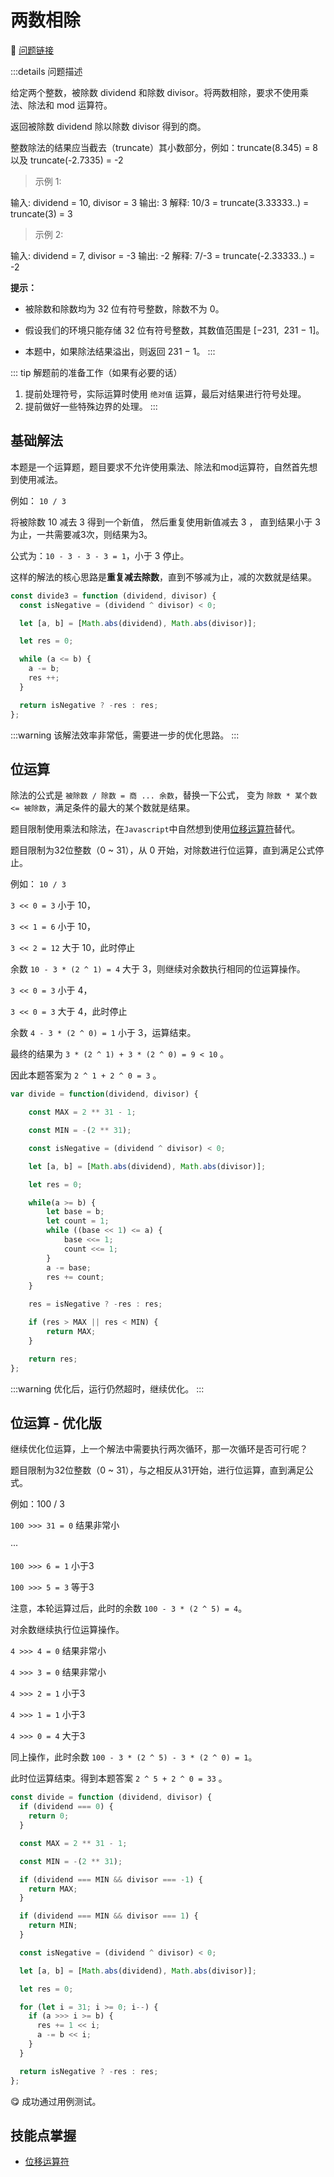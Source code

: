 # 两数相除

:rocket: [问题链接](https://leetcode-cn.com/problems/divide-two-integers/)

:::details 问题描述

给定两个整数，被除数 dividend 和除数 divisor。将两数相除，要求不使用乘法、除法和 mod 运算符。

返回被除数 dividend 除以除数 divisor 得到的商。

整数除法的结果应当截去（truncate）其小数部分，例如：truncate(8.345) = 8 以及 truncate(-2.7335) = -2

> 示例 1:

输入: dividend = 10, divisor = 3
输出: 3
解释: 10/3 = truncate(3.33333..) = truncate(3) = 3

> 示例 2:

输入: dividend = 7, divisor = -3
输出: -2
解释: 7/-3 = truncate(-2.33333..) = -2
 

**提示：**

- 被除数和除数均为 32 位有符号整数，除数不为 0。

- 假设我们的环境只能存储 32 位有符号整数，其数值范围是 [−231,  231 − 1]。

- 本题中，如果除法结果溢出，则返回 231 − 1。
:::

::: tip 解题前的准备工作（如果有必要的话）
1. 提前处理符号，实际运算时使用 `绝对值` 运算，最后对结果进行符号处理。
2. 提前做好一些特殊边界的处理。
:::

## 基础解法

本题是一个运算题，题目要求不允许使用乘法、除法和mod运算符，自然首先想到使用减法。

例如： `10 / 3`

将被除数 10 减去 3 得到一个新值， 然后重复使用新值减去 3 ， 直到结果小于 3 为止，一共需要减3次，则结果为3。

公式为：`10 - 3 - 3 - 3 = 1`，小于 3 停止。

这样的解法的核心思路是**重复减去除数**，直到不够减为止，减的次数就是结果。

```javascript
const divide3 = function (dividend, divisor) {
  const isNegative = (dividend ^ divisor) < 0;

  let [a, b] = [Math.abs(dividend), Math.abs(divisor)];

  let res = 0;

  while (a <= b) {
    a -= b;
    res ++;
  }

  return isNegative ? -res : res;
};
```

:::warning
该解法效率非常低，需要进一步的优化思路。
:::

## 位运算

除法的公式是 `被除数 / 除数 = 商 ... 余数`，替换一下公式， 变为 `除数 * 某个数 <= 被除数`，满足条件的最大的某个数就是结果。

题目限制使用乘法和除法，在`Javascript`中自然想到使用[位移运算符](https://developer.mozilla.org/zh-CN/docs/Web/JavaScript/Reference/Operators#%E4%BD%8D%E7%A7%BB%E8%BF%90%E7%AE%97%E7%AC%A6)替代。

题目限制为32位整数（0 ~ 31），从 0 开始，对除数进行位运算，直到满足公式停止。

例如： `10 / 3`

`3 << 0 = 3`  小于 10，

`3 << 1 = 6`  小于 10，

`3 << 2 = 12` 大于 10，此时停止

余数 `10 - 3 * (2 ^ 1) = 4` 大于 3，则继续对余数执行相同的位运算操作。

`3 << 0 = 3`  小于 4，

`3 << 0 = 3`  大于 4，此时停止

余数 `4 - 3 * (2 ^ 0) = 1` 小于 3，运算结束。

最终的结果为 `3 * (2 ^ 1) + 3 * (2 ^ 0) = 9 < 10` 。

因此本题答案为 `2 ^ 1 + 2 ^ 0 = 3` 。

```javascript
var divide = function(dividend, divisor) {

    const MAX = 2 ** 31 - 1;

    const MIN = -(2 ** 31);

    const isNegative = (dividend ^ divisor) < 0;

    let [a, b] = [Math.abs(dividend), Math.abs(divisor)];

    let res = 0;

    while(a >= b) {
        let base = b;
        let count = 1;
        while ((base << 1) <= a) {
            base <<= 1;
            count <<= 1;
        }
        a -= base;
        res += count;
    }

    res = isNegative ? -res : res;

    if (res > MAX || res < MIN) {
        return MAX;
    }

    return res;
};
```

:::warning
优化后，运行仍然超时，继续优化。
:::

## 位运算 - 优化版

继续优化位运算，上一个解法中需要执行两次循环，那一次循环是否可行呢？

题目限制为32位整数（0 ~ 31），与之相反从31开始，进行位运算，直到满足公式。

例如：100 / 3

`100 >>> 31 = 0` 结果非常小

···

`100 >>> 6 = 1` 小于3

`100 >>> 5 = 3` 等于3

注意，本轮运算过后，此时的余数 `100 - 3 * (2 ^ 5) = 4`。

对余数继续执行位运算操作。

`4 >>> 4 = 0` 结果非常小

`4 >>> 3 = 0` 结果非常小

`4 >>> 2 = 1` 小于3

`4 >>> 1 = 1` 小于3

`4 >>> 0 = 4` 大于3

同上操作，此时余数 `100 - 3 * (2 ^ 5) - 3 * (2 ^ 0) = 1`。

此时位运算结束。得到本题答案 `2 ^ 5 + 2 ^ 0 = 33` 。


```javascript
const divide = function (dividend, divisor) {
  if (dividend === 0) {
    return 0;
  }

  const MAX = 2 ** 31 - 1;

  const MIN = -(2 ** 31);

  if (dividend === MIN && divisor === -1) {
    return MAX;
  }

  if (dividend === MIN && divisor === 1) {
    return MIN;
  }

  const isNegative = (dividend ^ divisor) < 0;

  let [a, b] = [Math.abs(dividend), Math.abs(divisor)];

  let res = 0;

  for (let i = 31; i >= 0; i--) {
    if (a >>> i >= b) {
      res += 1 << i;
      a -= b << i;
    }
  }

  return isNegative ? -res : res;
};
```

:yum: 成功通过用例测试。

## 技能点掌握

- [位移运算符](https://developer.mozilla.org/zh-CN/docs/Web/JavaScript/Reference/Operators#%E4%BD%8D%E7%A7%BB%E8%BF%90%E7%AE%97%E7%AC%A6)
